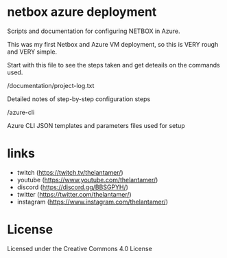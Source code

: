 # netbox azure deployment

Scripts and documentation for configuring NETBOX in Azure.

This was my first Netbox and Azure VM deployment, so this is VERY rough and VERY simple.

Start with this file to see the steps taken and get deteails on the commands used.

  /documentation/project-log.txt

Detailed notes of step-by-step configuration steps

  /azure-cli

Azure CLI JSON templates and parameters files used for setup


# links
- twitch (https://twitch.tv/thelantamer/)
- youtube (https://www.youtube.com/thelantamer/)
- discord (https://discord.gg/BBSGPYH/)
- twitter (https://twitter.com/thelantamer/)
- instagram (https://www.instagram.com/thelantamer/)


# License

Licensed under the Creative Commons 4.0 License

